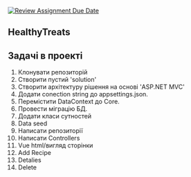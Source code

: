 [![Review Assignment Due Date](https://classroom.github.com/assets/deadline-readme-button-24ddc0f5d75046c5622901739e7c5dd533143b0c8e959d652212380cedb1ea36.svg)](https://classroom.github.com/a/EZY6FeNR)
## HealthyTreats

## Задачі в проекті
1. Клонувати репозиторій 
2. Створити пустий 'solution'
3. Створити архітектуру рішення на основі 'ASP.NET MVC'
4. Додати сonection string до appsettings.json.
5. Перемістити DataContext до Core.
6. Провести міграцію БД.
7. Додати класи сутностей
8. Data seed
9. Написати репозиторії
10. Написати Controllers
11. Vue html/вигляд сторінки
12. Add Recipe
13. Detalies
14. Delete

